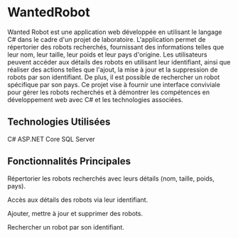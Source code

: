 # WantedRobot

Wanted Robot est une application web développée en utilisant le langage C# dans le cadre d'un projet de laboratoire. 
L'application permet de répertorier des robots recherchés, fournissant des informations telles que leur nom, leur taille, leur poids et leur pays d'origine. 
Les utilisateurs peuvent accéder aux détails des robots en utilisant leur identifiant, ainsi que réaliser des actions telles que l'ajout, la mise à jour et la suppression de robots par son identifiant. 
De plus, il est possible de rechercher un robot spécifique par son pays.
Ce projet vise à fournir une interface conviviale pour gérer les robots recherchés et à démontrer les compétences en développement web avec C# et les technologies associées.

## Technologies Utilisées

C#
ASP.NET Core
SQL Server 

## Fonctionnalités Principales

Répertorier les robots recherchés avec leurs détails (nom, taille, poids, pays).

Accès aux détails des robots via leur identifiant.

Ajouter, mettre à jour et supprimer des robots.

Rechercher un robot par son identifiant.
